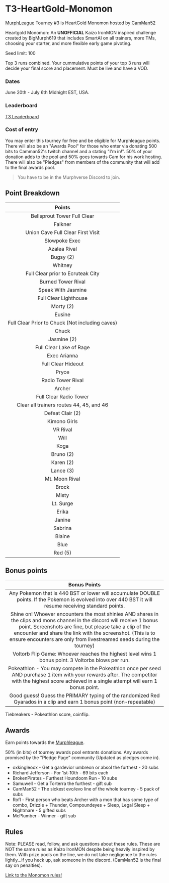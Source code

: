 # T3-HeartGold-Monomon

[MurphLeague](https://github.com/TakeJoshyy/TheMurphVerse/edit/main/2.Tournaments/1.MurphLeague-2025/README.md
) Tourney #3 is HeartGold Monomon hosted by [CamMan52](https://www.twitch.tv/camman52)

Heartgold Monomon: An **UNOFFICIAL** Kaizo IronMON inspired challenge created by BigMurph619 that includes SmartAI on all trainers, more TMs, choosing your starter, and more flexible early game pivoting.

Seed limit: 100

Top 3 runs combined. Your cummulative points of your top 3 runs will decide your final score and placement. Must be live and have a VOD.

### Dates
June 20th - July 6th Midnight EST, USA.

### Leaderboard

[T3 Leaderboard](https://takejoshyy.github.io/TheMurphVerse/pages/T3/index.html)

### Cost of entry

You may enter this tourney for free and be eligible for Murphleague points. There will also be an "Awards Pool" for those who enter via donating 500 bits to Camman52's twitch channel and a stating "I'm in!". 50% of your donation adds to the pool and 50% goes towards Cam for his work hosting. There will also be "Pledges" from members of the community that will add to the final awards pool.

> You have to be in the Murphverse Discord to join.

## Point Breakdown

|           Points                                  |
| :-----------------------------------------------: |
| Bellsprout Tower Full Clear                       |
| Falkner                                           |
| Union Cave Full Clear First Visit                 |
| Slowpoke Exec                                     |
| Azalea Rival                                      |
| Bugsy (2)                                         |
| Whitney                                           |
| Full Clear prior to Ecruteak City                 |
| Burned Tower Rival                                |
| Speak With Jasmine                                |
| Full Clear Lighthouse                             |
| Morty (2)                                         |
| Eusine                                            |
| Full Clear Prior to Chuck (Not including caves)   |
| Chuck                                             |
| Jasmine (2)                                       |
| Full Clear Lake of Rage                           |
| Exec Arianna                                      |
| Full Clear Hideout                                |
| Pryce                                             |
| Radio Tower Rival |
| Archer |
| Full Clear Radio Tower |
| Clear all trainers routes 44, 45, and 46 |
| Defeat Clair (2) |
| Kimono Girls |
| VR Rival |
| Will |
| Koga |
| Bruno (2) |
| Karen (2) |
| Lance (3) |
|Mt. Moon Rival|
|Brock|
|Misty|
|Lt. Surge|
|Erika|
|Janine|
|Sabrina|
|Blaine|
|Blue|
|Red (5)|

## Bonus points

|        Bonus Points       |
| :-----------------------: |
| Any Pokemon that is 440 BST or lower will accumulate DOUBLE points. If the Pokemon is evolved into over 440 BST it will resume receiving standard points.                |
| Shine on! Whoever encounters the most shinies AND shares in the clips and mons channel in the discord will receive 1 bonus point. Screenshots are fine, but please take a clip of the encounter and share the link with the screenshot. (This is to ensure encounters are only from livestreamed seeds during the tourney) |
| Voltorb Flip Game: Whoever reaches the highest level wins 1 bonus point. 3 Voltorbs blows per run. |
| Pokeathlon - You may compete in the Pokeathlon once per seed AND purchase 1 item with your rewards after. The competitor with the highest score achieved in a single attempt will earn 1 bonus point. |
| Good guess! Guess the PRIMARY typing of the randomized Red Gyarados in a clip and earn 1 bonus point (non-repeatable) |

Tiebreakers - Pokeathlon score, coinflip.


## Awards

Earn points towards the [Murphleague](https://github.com/TakeJoshyy/TheMurphVerse/tree/main/2.Tournaments/1.MurphLeague-2025).

50% (in bits) of tourney awards pool entrants donations. Any awards promised by the "Pledge Page" community (Updated as pledges come in).

- oxkingleoox - Get a gardevior umbreon or absol the furthest - 20 subs
- Richard Jefferson - For 1st-10th - 69 bits each
- BrokenPirates - Furthest Houndoom Run - 10 subs
- Samuwell - Get a Torterra the furthest - gift sub
- CamMan52 - The sickest evo/evo line of the whole tourney - 5 pack of subs
- Rofl - First person who beats Archer with a mon that has some type of combo, Drizzle + Thunder, Compoundeyes + Sleep, Legal Sleep + Nightmare - 5 gifted subs
- McPlumber - Winner - gift sub

## Rules

Note: PLEASE read, follow, and ask questions about these rules. These are NOT the same rules as Kaizo IronMON despite being heavily inspired by them. With prize pools on the line, we do not take negligence to the rules lightly...if you heck up, ask someone in the discord. (CamMan52 is the final say on penalties).

[Link to the Monomon rules!](https://github.com/TakeJoshyy/TheMurphVerse/blob/main/1.GameModes/HGSS-Monomon/README.md)

